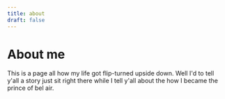 ```yaml
---
title: about
draft: false
---
```

# About me

This is a page all how my life got flip-turned upside down. Well I'd to tell y'all a story just sit right there while I tell y'all about the how I became the prince of bel air.
